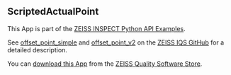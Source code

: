 ## ScriptedActualPoint

This App is part of the [ZEISS INSPECT Python API Examples](https://zeissiqs.github.io/zeiss-inspect-addon-api/2025/python_examples/index.html).

See [offset_point_simple](https://zeissiqs.github.io/zeiss-inspect-addon-api/2025/python_examples/scripted_actuals/offset_point_simple.html) and [offset_point_v2](https://zeissiqs.github.io/zeiss-inspect-addon-api/2025/python_examples/scripted_actuals/offset_point_v2.html) on the [ZEISS IQS GitHub](https://zeissiqs.github.io/zeiss-inspect-addon-api/2025/index.html) for a detailed description.

You can [download this App](https://software-store.zeiss.com/products/apps/ScriptedActualPoint) from the [ZEISS Quality Software Store](https://software-store.zeiss.com).